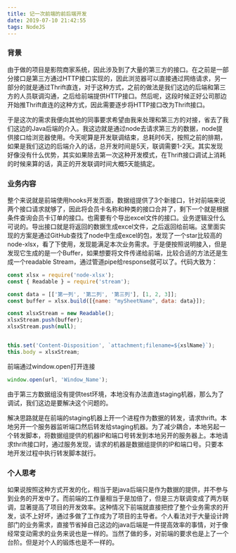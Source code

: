 ```yaml
---
title: 记一次前端的前后端开发
date: 2019-07-10 21:42:55
tags: NodeJS
---
```


### 背景

由于做的项目是影院商家系统，因此涉及到了大量的第三方的接口。在之前是一部分接口是第三方通过HTTP接口实现的，因此浏览器可以直接通过网络请求，另一部分的就是通过Thrift直连，对于这种方式，之前的做法是我们这边的后端和第三方的人员联调沟通，之后给前端提供HTTP接口。然后呢，这段时候正好公司那边开始推Thrift直连的这种方式，因此需要逐步将HTTP接口改为Thrift接口。

于是这次的需求我便向其他的同事要求希望由我来处理和第三方的对接，省去了我们这边的Java后端的介入。我这边就是通过node去请求第三方的数据，node提供接口给浏览器使用。今天呢算是开发联调结束，总耗时6天，按照之前的排期，如果是我们这边的后端介入的话，总开发时间是5天，联调需要1-2天。其实发现好像没有什么优势，其实如果除去第一次这种开发模式，在Thrift接口调试上消耗的时候来算的话，真正的开发联调时间大概5天能搞定。

### 业务内容

整个来说就是前端使用hooks开发页面，数据组提供了3个新接口，针对前端来说两个接口请求就够了，因此将会员卡名称和种类的接口合并了，剩下一个就是根据条件查询会员卡订单的接口。也需要有个导出excel文件的接口。业务逻辑没什么可说的。导出接口就是将返回的数据生成excel文件，之后返回给前端。这里面实现的方案是通过GitHub查找了node中生成excel的包，发现了一个star比较高的node-xlsx，看了下使用，发现能满足本次业务需求。于是便按照说明接入，但是发现它生成的是一个Buffer，如果想要将文件传递给前端，比较合适的方法还是生成一个readable Stream，通过管道pipe给response就可以了。代码大致为：

```js
const xlsx = require('node-xlsx');
const { Readable } = require('stream');

const data = [['第一列', '第二列', '第三列'], [1, 2, 3]];
const buffer = xlsx.build([{name: "mySheetName", data: data}]);

const xlsxStream = new Readable();
xlsxStream.push(buffer);
xlsxStream.push(null);


this.set('Content-Disposition', `attachment;filename=${xslName}`);
this.body = xlsxStream;
```

前端通过window.open打开连接

```js
window.open(url, 'Window_Name');
```

由于第三方数据组没有提供test环境，本地没有办法直连staging机器，那么为了调试，我们这边是要解决这个问题的。
  
解决思路就是在前端的staging机器上开一个进程作为数据的转发，请求thrift。本地另开一个服务器监听端口然后转发给staging机器。为了减少耦合，本地另起一个转发脚本，将数据组提供的机器IP和端口号转发到本地另开的服务器上。本地请求thrift接口时，通过服务发现，请求的机器是数据组提供的IP和端口号。只要本地开发过程中执行转发脚本就行。
    

### 个人思考

如果说按照这种方式开发的化，相当于是java后端只是作为数据的提供，并不参与到业务的开发中了。而前端的工作量相当于是加倍了，但是三方联调变成了两方联调，显著提高了项目的开发效率。这种情况下前端就直接把控了整个业务需求的开发，谈不上好坏，通过多做了工作成为了项目的主导者。个人看法对于大量设计跨部门的业务需求，直接节省掉自己这边的java后端是一件提高效率的事情，对于像经常变动需求的业务来说也是一样的。当然了做的多，对前端的要求也是上了一个台阶。但是对个人的锻炼也是不一样的。
